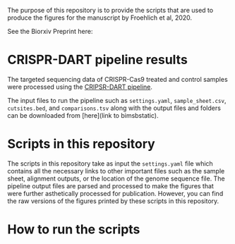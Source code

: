 The purpose of this repository is to provide the scripts that are used to produce the figures 
for the manuscript by Froehlich et al, 2020. 

See the Biorxiv Preprint here:

# CRISPR-DART pipeline results

The targeted sequencing data of CRISPR-Cas9 treated and control samples were processed using the [CRIPSR-DART pipeline](https://github.com/BIMSBbioinfo/pigx_crispr). 

The input files to run the pipeline such as `settings.yaml`, `sample_sheet.csv`, `cutsites.bed`, and `comparisons.tsv` along 
with the output files and folders can be downloaded from [here](link to bimsbstatic). 

# Scripts in this repository

The scripts in this repository take as input the `settings.yaml` file which contains all the necessary links to other important
files such as the sample sheet, alignment outputs, or the location of the genome sequence file. The pipeline output files are 
parsed and processed to make the figures that were further asthetically processed for publication. However, you can find the 
raw versions of the figures printed by these scripts in this repository. 

# How to run the scripts



